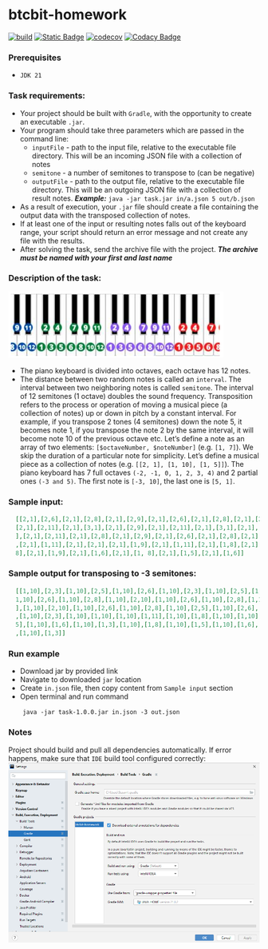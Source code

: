 # btcbit-homework

[![build](https://github.com/ximtech/btcbit-homework/actions/workflows/build.yml/badge.svg)](https://github.com/ximtech/btcbit-homework/actions/workflows/build.yml)
[![Static Badge](https://img.shields.io/badge/Download_JAR-link-blue)](https://file.io/cJEs37WsXZfz)
[![codecov](https://codecov.io/gh/ximtech/btcbit-homework/graph/badge.svg?token=tVjYuin2QA)](https://codecov.io/gh/ximtech/btcbit-homework)
[![Codacy Badge](https://app.codacy.com/project/badge/Grade/7ac3365a0de14775a13459e37316f8cf)](https://app.codacy.com/gh/ximtech/btcbit-homework/dashboard)

### Prerequisites

- `JDK 21`

### Task requirements:

- Your project should be built with `Gradle`, with the opportunity to create an executable `.jar`.
- Your program should take three parameters which are passed in the command line:
    - `inputFile` - path to the input file, relative to the executable file directory. This will be an incoming JSON file with a collection of notes
    - `semitone` - a number of semitones to transpose to (can be negative)
    - `outputFile` - path to the output file, relative to the executable file directory. This will be an outgoing JSON file with a collection of result notes.
   ***Example:*** `java -jar task.jar in/a.json 5 out/b.json`
- As a result of execution, your `.jar` file should create a file containing the output data
  with the transposed collection of notes.
- If at least one of the input or resulting notes falls out of the keyboard range, your
  script should return an error message and not create any file with the results.
- After solving the task, send the archive file with the project. ***The archive must be named
  with your first and last name***
  
### Description of the task:

![<img width="200" height="200"/>](assets/img.png)

- The piano keyboard is divided into octaves, each octave has 12 notes.
- The distance between two random notes is called an `interval`. The interval between two
  neighboring notes is called `semitone`. The interval of 12 semitones (1 octave) doubles the
  sound frequency. Transposition refers to the process or operation of moving a musical piece
  (a collection of notes) up or down in pitch by a constant interval. For example, if you
  transpose 2 tones (4 semitones) down the note 5, it becomes note 1, if you transpose the
  note 2 by the same interval, it will become note 10 of the previous octave etc.
  Let’s define a note as an array of two elements: `[$octaveNumber, $noteNumber]` (e.g. `[1, 7]`).
  We skip the duration of a particular note for simplicity.
  Let’s define a musical piece as a collection of notes (e.g. `[[2, 1], [1, 10], [1, 5]]`).
  The piano keyboard has 7 full octaves `(-2, -1, 0, 1, 2, 3, 4)` and 2 partial ones `(-3 and 5)`. The
  first note is `[-3, 10]`, the last one is `[5, 1]`.

### Sample input:
```json
  [[2,1],[2,6],[2,1],[2,8],[2,1],[2,9],[2,1],[2,6],[2,1],[2,8],[2,1],[2,9],[2,1],[2,11],[2,1],[2,8],[2,1],[2,9],
  [2,1],[2,11],[2,1],[3,1],[2,1],[2,9],[2,1],[2,11],[2,1],[3,1],[2,1],[3,2],[2,1],[2,11],[2,1],[3,1],[2,1],[2,9
  ],[2,1],[2,11],[2,1],[2,8],[2,1],[2,9],[2,1],[2,6],[2,1],[2,8],[2,1],[2,5],[2,1],[2,6],[2,1],[2,1],[2,1],[2,2]
  ,[2,1],[1,11],[2,1],[2,1],[2,1],[1,9],[2,1],[1,11],[2,1],[1,8],[2,1],[1,9],[2,1],[1,6],[2,1],[1,11],[2,1],[1,
  8],[2,1],[1,9],[2,1],[1,6],[2,1],[1, 8],[2,1],[1,5],[2,1],[1,6]]
```

### Sample output for transposing to -3 semitones:
```json
  [[1,10],[2,3],[1,10],[2,5],[1,10],[2,6],[1,10],[2,3],[1,10],[2,5],[1,10],[2,6],[1,10],[2,8],[1,10],[2,5],[
  1,10],[2,6],[1,10],[2,8],[1,10],[2,10],[1,10],[2,6],[1,10],[2,8],[1,10],[2,10],[1,10],[2,11],[1,10],[2,8
  ],[1,10],[2,10],[1,10],[2,6],[1,10],[2,8],[1,10],[2,5],[1,10],[2,6],[1,10],[2,3],[1,10],[2,5],[1,10],[2,2]
  ,[1,10],[2,3],[1,10],[1,10],[1,10],[1,11],[1,10],[1,8],[1,10],[1,10],[1,10],[1,6],[1,10],[1,8],[1,10],[1,
  5],[1,10],[1,6],[1,10],[1,3],[1,10],[1,8],[1,10],[1,5],[1,10],[1,6],[1,10],[1,3],[1,10],[1,5],[1,10],[1,2]
  ,[1,10],[1,3]]
```

### Run example

- Download jar by provided link
- Navigate to downloaded `jar` location
- Create `in.json` file, then copy content from `Sample input` section
- Open terminal and run command
```text
    java -jar task-1.0.0.jar in.json -3 out.json
```

### Notes

Project should build and pull all dependencies automatically. If error happens, make sure that `IDE` build tool configured correctly:<br/>
![<img width="200" height="200"/>](assets/build-troubleshooting.png)

